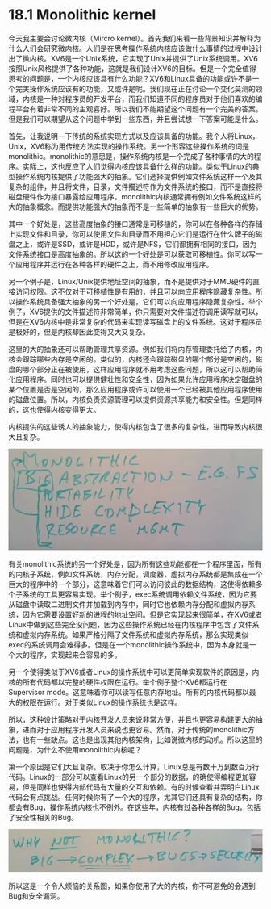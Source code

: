 # 18.1 Monolithic kernel

今天我主要会讨论微内核（Mircro kernel）。首先我们来看一些背景知识并解释为什么人们会研究微内核。人们是在思考操作系统内核应该做什么事情的过程中设计出了微内核。XV6是一个Unix系统，它实现了Unix并提供了Unix系统调用。XV6按照Unix风格提供了各种功能，这就是我们设计XV6的目标。但是一个完全值得思考的问题是，一个内核应该具有什么功能？XV6和Linux具备的功能或许不是一个完美操作系统应该有的功能，又或许是呢。我们现在正在讨论一个变化莫测的领域，内核是一种对程序员的开发平台，而我们知道不同的程序员对于他们喜欢的编程平台有着非常不同的主观喜好。所以我们不能期望这个问题有一个完美的答案。但是我们可以期望从这个问题中学到一些东西，并且尝试想一下答案可能是什么。

首先，让我说明一下传统的系统实现方式以及应该具备的功能。我个人将Linux，Unix，XV6称为用传统方法实现的操作系统。另一个形容这些操作系统的词是monolithic。monolithic的意思是，操作系统内核是一个完成了各种事情的大的程序。实际上，这也反应了人们觉得内核应该具备什么样的功能。类似于Linux的典型操作系统内核提供了功能强大的抽象。它们选择提供例如文件系统这样一个及其复杂的组件，并且将文件，目录，文件描述符作为文件系统的接口，而不是直接将磁盘硬件作为接口暴露给应用程序。monolithic内核通常拥有例如文件系统这样的大的抽象概念。而提供功能强大的抽象而不是一些简单的抽象有一些巨大的优势。

其中一个好处是，这些高度抽象的接口通常是可移植的，你可以在各种各样的存储上实现文件和目录，你可以使用文件和目录而不用担心它们是运行在什么牌子的磁盘之上，或许是SSD，或许是HDD，或许是NFS，它们都拥有相同的接口，因为文件系统接口是高度抽象的。所以这的一个好处是可以获取可移植性。你可以写一个应用程序并运行在各种各样的硬件之上，而不用修改应用程序。

另一个例子是，Linux/Unix提供地址空间的抽象，而不是提供对于MMU硬件的直接访问权限。这不仅对于可移植性是有用的，并且可以向应用程序隐藏复杂性。所以操作系统具备强大抽象的另一个好处是，它们可以向应用程序隐藏复杂性。举个例子，XV6提供的文件描述符非常简单，你只需要对文件描述符调用读写就可以，但是在XV6内核中是非常复杂的代码来实现读写磁盘上的文件系统。这对于程序员是极好的，但是内核却因此变得又大又复杂。

这里的大的抽象还可以帮助管理共享资源。例如我们将内存管理委托给了内核，内核会跟踪哪些内存是空闲的。类似的，内核还会跟踪磁盘的哪个部分是空闲的，磁盘的哪个部分正在被使用，这样应用程序就不用考虑这些问题，所以这可以帮助简化应用程序。同时也可以提供健壮性和安全性，因为如果允许应用程序决定磁盘的某个位置是否是空闲的，那么应用程序或许可以使用一个已经被其他应用程序使用的磁盘位置。所以，内核负责资源管理可以提供资源共享能力和安全性。但是同样的，这也使得内核变得更大。

内核提供的这些诱人的抽象能力，使得内核包含了很多的复杂性，进而导致内核很大且复杂。

![](../.gitbook/assets/image%20%2831%29.png)

有关monolithic系统的另一个好处是，因为所有这些功能都在一个程序里面，所有的内核子系统，例如文件系统，内存分配，调度器，虚拟内存系统都是集成在一个巨大的程序中的一个部分，这意味着它们可以访问彼此的数据结构，这使得依赖多个子系统的工具更容易实现。举个例子，exec系统调用依赖文件系统，因为它要从磁盘中读取二进制文件并加载到内存中，同时它也依赖内存分配和虚拟内存系统，因为它需要设置好新的进程的地址空间。但是它实现起来很简单，在XV6或者Linux中做到这些完全没问题，因为这些操作系统已经在内核程序中包含了文件系统和虚拟内存系统。如果严格分隔了文件系统和虚拟内存系统，那么实现类似exec的系统调用会难得多。但是在一个monolithic操作系统中，因为本身就是一个大的程序，实现起来会容易的多。

另一个使得类似于XV6或者Linux的操作系统中可以更简单实现软件的原因是，内核的所有代码都以完整的硬件权限在运行。举个例子整个XV6都运行在Supervisor mode。这意味着你可以读写任意内存地址。所有的内核代码都以最大的权限在运行。对于类似Linux的操作系统也是这样。

所以，这种设计策略对于内核开发人员来说非常方便，并且也更容易构建更大的抽象，进而对于应用程序开发人员来说也更容易。然而，对于传统的monolithic方法，也有一些缺点。这也是出现其他内核架构，比如说微内核的动机。所以这里的问题是，为什么不使用monolithic内核呢？

第一个原因是它们大且复杂。取决于你怎么计算，Linux总是有数十万到数百万行代码。Linux的一部分可以查看Linux的另一个部分的数据，的确使得编程更加容易，但是同样也使得内部代码有大量的交互和依赖。有的时候查看并弄明白Linux代码会有点挑战。任何时候你有了一个大的程序，尤其它们还具有复杂的结构，你都会有Bug，操作系统内核也不例外。在这些年，内核有过各种各样的Bug，包括了安全性相关的Bug。

![](../.gitbook/assets/image%20%2862%29.png)

所以这是一个令人烦恼的关系图，如果你使用了大的内核，你不可避免的会遇到Bug和安全漏洞。

